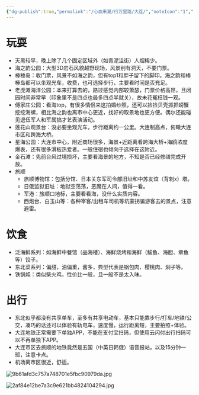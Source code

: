 ```yaml
---
{"dg-publish":true,"permalink":"/心血来潮/行万里路/大连/","noteIcon":"1","created":"2023-04-07T15:19:27.495+08:00","updated":"2023-04-26T23:32:14.790+08:00"}
---
```


# 玩耍
- 天黑较早，晚上除了几个固定区域外（如青泥洼街）人烟稀少。
- 海之韵公园：大型3D岩石风貌越野现场，风景别有洞天，不要门票。
- 棒棰岛：收门票，风景不如海之韵，但有top1和胖子留下的脚印。海之韵和棒棰岛都可以坐观光车，收费，也可选择步行，主要看时间是否充足。
- 老虎滩海洋公园：本来打算去的，路过感觉内部较萧瑟，门票价格高昂，且闭园时间非常早（印象里不是四点也最多四点半就关），故未花冤枉钱一观。
- 傅家庄公园：看海top，有很多情侣来这拍婚纱照，还可以捡捡贝壳抓抓螃蟹挖挖海螺，相比海之韵也离市中心更近，找好的取景地也更方便。偶尔还能碰见退伍军人和军属搞才艺表演活动。
- 莲花山观景台：没必要坐观光车，步行距离约一公里。大连制高点，俯瞰大连市区和跨海大桥。
- 星海公园：大连市中心，附近商场很多，海景+近距离看跨海大桥+海鸥浓度爆表，还有很多滑板热爱者。一般住宿也倾向于选择在这附近。
- 金石滩：先前台风过境损坏，主要看海景的地方，不知是否已经修缮完成开放。
- 旅顺
	- 旅顺博物馆：包括分馆、日本关东军司令部旧址和中苏友谊（背刺x）塔。
	- 日俄监狱旧址：地狱空荡荡，恶魔在人间，值得一看。
	- 军港：旅顺口地标，主要看看海，没什么实质内容。
	- 西炮台、白玉山等：各种宰客/出租车司机等坑蒙拐骗游客去的景点，注意避雷。

# 饮食
- 泛海鲜系列：如海鲜中餐馆（品海楼）、海鲜烧烤和海鲜（鲅鱼、海胆、章鱼等）饺子。
- 东北菜系列：偏甜，油偏重，酱多，典型代表是锅包肉、樱桃肉、焖子等。
- 铁锅炖：类似柴火鸡，性价比一般，且一般不是太入味。

# 出行
- 东北似乎都没有共享单车，至多有共享电动车，基本只能靠步行/打车/地铁/公交，凑巧的话还可以体验有轨电车，速度慢，运行距离短，主要拍照+体验。
- 大连地铁正常需要下单独APP，不能在支付宝扫码，但使用云闪付出行扫码可以不再单独下APP。
- 大连市区去旅顺的地铁竟然是五国（中英日韩俄）语音报站，以及15分钟一班，注意卡点。
- 机场离市区很近，舒适。

![9b61afd3c757a748701e5fbc90979da.jpg](https://s2.loli.net/2023/04/26/jsJ4h9ItfGDLrke.jpg)

![2af84e12be7a3c9e621bb4824104294.jpg](https://s2.loli.net/2023/04/26/cZRBAxkSv8oijIY.jpg)

